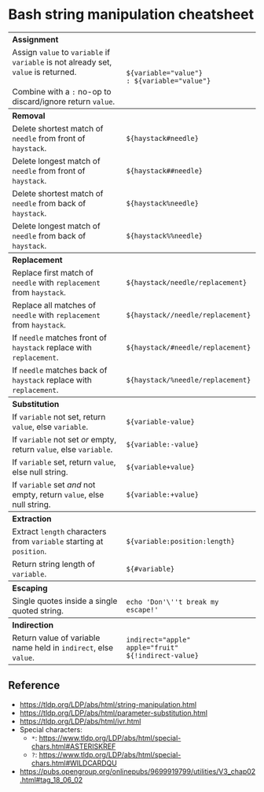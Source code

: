 # Bash string manipulation cheatsheet

<table>
	<tr>
		<th align="left" colspan="2">Assignment</th>
	</tr>
	<tr>
		<td>Assign <code>value</code> to <code>variable</code> if <code>variable</code> is not already set, <code>value</code> is returned.<br /><br />Combine with a <code>:</code> no-op to discard/ignore return <code>value</code>.</td>
		<td><code>${variable="value"}</code><br /><code>: ${variable="value"}</code></td>
	</tr>
	<tr>
		<th align="left" colspan="2">Removal</th>
	</tr>
	<tr>
		<td>Delete shortest match of <code>needle</code> from front of <code>haystack</code>.</td>
		<td><code>${haystack#needle}</code></td>
	</tr>
	<tr>
		<td>Delete longest match of <code>needle</code> from front of <code>haystack</code>.</td>
		<td><code>${haystack##needle}</code></td>
	</tr>
	<tr>
		<td>Delete shortest match of <code>needle</code> from back of <code>haystack</code>.</td>
		<td><code>${haystack%needle}</code></td>
	</tr>
	<tr>
		<td>Delete longest match of <code>needle</code> from back of <code>haystack</code>.</td>
		<td><code>${haystack%%needle}</code></td>
	</tr>
	<tr>
		<th align="left" colspan="2">Replacement</th>
	</tr>
	<tr>
		<td>Replace first match of <code>needle</code> with <code>replacement</code> from <code>haystack</code>.</td>
		<td><code>${haystack/needle/replacement}</code></td>
	</tr>
	<tr>
		<td>Replace all matches of <code>needle</code> with <code>replacement</code> from <code>haystack</code>.</td>
		<td><code>${haystack//needle/replacement}</code></td>
	</tr>
	<tr>
		<td>If <code>needle</code> matches front of <code>haystack</code> replace with <code>replacement</code>.</td>
		<td><code>${haystack/#needle/replacement}</code></td>
	</tr>
	<tr>
		<td>If <code>needle</code> matches back of <code>haystack</code> replace with <code>replacement</code>.</td>
		<td><code>${haystack/%needle/replacement}</code></td>
	</tr>
	<tr>
		<th align="left" colspan="2">Substitution</th>
	</tr>
	<tr>
		<td>If <code>variable</code> not set, return <code>value</code>, else <code>variable</code>.</td>
		<td><code>${variable-value}</code></td>
	</tr>
	<tr>
		<td>If <code>variable</code> not set <em>or</em> empty, return <code>value</code>, else <code>variable</code>.</td>
		<td><code>${variable:-value}</code></td>
	</tr>
	<tr>
		<td>If <code>variable</code> set, return <code>value</code>, else null string.</td>
		<td><code>${variable+value}</code></td>
	</tr>
	<tr>
		<td>If <code>variable</code> set <em>and</em> not empty, return <code>value</code>, else null string.</td>
		<td><code>${variable:+value}</code></td>
	</tr>
	<tr>
		<th align="left" colspan="2">Extraction</th>
	</tr>
	<tr>
		<td>Extract <code>length</code> characters from <code>variable</code> starting at <code>position</code>.</td>
		<td><code>${variable:position:length}</code></td>
	</tr>
	<tr>
		<td>Return string length of <code>variable</code>.</td>
		<td><code>${#variable}</code></td>
	</tr>
	<tr>
		<th align="left" colspan="2">Escaping</th>
	</tr>
	<tr>
		<td>Single quotes inside a single quoted string.</td>
		<td><code>echo 'Don'\''t break my escape!'</code></td>
	</tr>
	<tr>
		<th align="left" colspan="2">Indirection</th>
	</tr>
	<tr>
		<td>Return value of variable name held in <code>indirect</code>, else <code>value</code>.</td>
		<td><code>indirect="apple"</code><br /><code>apple="fruit"</code><br /><code>${!indirect-value}</code></td>
	</tr>
</table>

## Reference

- https://tldp.org/LDP/abs/html/string-manipulation.html
- https://tldp.org/LDP/abs/html/parameter-substitution.html
- https://tldp.org/LDP/abs/html/ivr.html
- Special characters:
	- `*`: https://www.tldp.org/LDP/abs/html/special-chars.html#ASTERISKREF
	- `?`: https://www.tldp.org/LDP/abs/html/special-chars.html#WILDCARDQU
- https://pubs.opengroup.org/onlinepubs/9699919799/utilities/V3_chap02.html#tag_18_06_02
